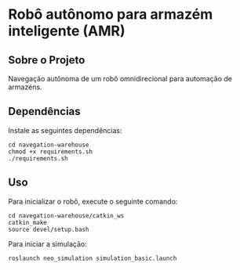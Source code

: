 # Robô autônomo para armazém inteligente (AMR)

## **Sobre o Projeto**
Navegação autônoma de um robô omnidirecional para automação de armazéns. 
## **Dependências**
Instale as seguintes dependências:
```
cd navegation-warehouse
chmod +x requirements.sh
./requirements.sh
```
## **Uso**
Para inicializar o robô, execute o seguinte comando:
```
cd navegation-warehouse/catkin_ws
catkin_make
source devel/setup.bash
```
Para iniciar a simulação:
```
roslaunch neo_simulation simulation_basic.launch
```

